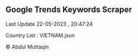 

## Google Trends Keywords Scraper 
 
Last Update 22-05-2023 , 20:47:24

Country List :
VIETNAM.json



© Abdul Muttaqin 
